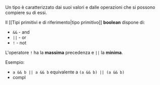 Un tipo è caratterizzato dai suoi valori e dalle operazioni che si possono compiere su di essi.

Il [[Tipi primitivi e di riferimento|tipo primitivo]] **boolean** dispone di:
- `&&` - and
- `||` - or
- `!` - not

L'operatore `!` ha la **massima** precedenza e `||` la **minima**.

Esempio:
- `a && b || a && b`  equivalente a  `(a && b) || (a && b)`
- compl